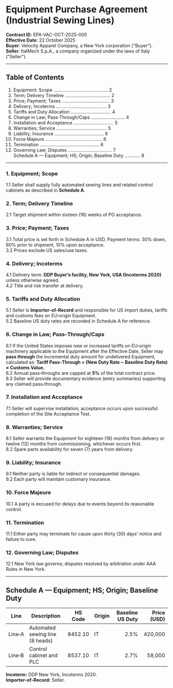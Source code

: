 # Equipment Purchase Agreement (Industrial Sewing Lines)
**Contract ID**: EPA-VAC-OCT-2025-005  
**Effective Date**: 22 October 2025  
**Buyer**: Velocity Apparel Company, a New York corporation ("Buyer").  
**Seller**: ItalMech S.p.A., a company organized under the laws of Italy ("Seller").

---

## Table of Contents
1. Equipment; Scope .......................................... 2  
2. Term; Delivery Timeline ................................... 2  
3. Price; Payment; Taxes ..................................... 3  
4. Delivery; Incoterms ....................................... 3  
5. Tariffs and Duty Allocation ............................... 4  
6. Change in Law; Pass‑Through/Caps .......................... 4  
7. Installation and Acceptance ............................... 5  
8. Warranties; Service ....................................... 5  
9. Liability; Insurance ...................................... 6  
10. Force Majeure ............................................ 6  
11. Termination .............................................. 6  
12. Governing Law; Disputes .................................. 7  
Schedule A — Equipment; HS; Origin; Baseline Duty ............ 8

---

### 1. Equipment; Scope
1.1 Seller shall supply fully automated sewing lines and related control cabinets as described in **Schedule A**.

### 2. Term; Delivery Timeline
2.1 Target shipment within sixteen (16) weeks of PO acceptance.

### 3. Price; Payment; Taxes
3.1 Total price is set forth in Schedule A in USD. Payment terms: 30% down, 60% prior to shipment, 10% upon acceptance.  
3.2 Prices exclude US sales/use taxes.

### 4. Delivery; Incoterms
4.1 Delivery term: **DDP Buyer’s facility, New York, USA (Incoterms 2020)** unless otherwise agreed.  
4.2 Title and risk transfer at delivery.

### 5. Tariffs and Duty Allocation
5.1 Seller is **Importer‑of‑Record** and responsible for US import duties, tariffs and customs fees on EU‑origin Equipment.  
5.2 Baseline US duty rates are recorded in Schedule A for reference.

### 6. Change in Law; Pass‑Through/Caps
6.1 If the United States imposes new or increased tariffs on EU‑origin machinery applicable to the Equipment after the Effective Date, Seller may **pass through** the incremental duty amount for undelivered Equipment, calculated as:
**Tariff Pass‑Through = (New Duty Rate − Baseline Duty Rate) × Customs Value.**  
6.2 Annual pass‑throughs are capped at **5%** of the total contract price.  
6.3 Seller will provide documentary evidence (entry summaries) supporting any claimed pass‑through.

### 7. Installation and Acceptance
7.1 Seller will supervise installation; acceptance occurs upon successful completion of the Site Acceptance Test.

### 8. Warranties; Service
8.1 Seller warrants the Equipment for eighteen (18) months from delivery or twelve (12) months from commissioning, whichever occurs first.  
8.2 Spare parts availability for seven (7) years from delivery.

### 9. Liability; Insurance
9.1 Neither party is liable for indirect or consequential damages.  
9.2 Each party will maintain customary insurance.

### 10. Force Majeure
10.1 A party is excused for delays due to events beyond its reasonable control.

### 11. Termination
11.1 Either party may terminate for cause upon thirty (30) days’ notice and failure to cure.

### 12. Governing Law; Disputes
12.1 New York law governs; disputes resolved by arbitration under AAA Rules in New York.

---

## Schedule A — Equipment; HS; Origin; Baseline Duty
| Line | Description | HS Code | Origin | Baseline US Duty | Price (USD) |
|---|---|---|---|---:|---:|
| Line‑A | Automated sewing line (8 heads) | 8452.10 | IT | 2.5% | 420,000 |
| Line‑B | Control cabinet and PLC | 8537.10 | IT | 2.7% | 58,000 |

**Incoterm:** DDP New York, Incoterms 2020.  
**Importer‑of‑Record:** Seller.
